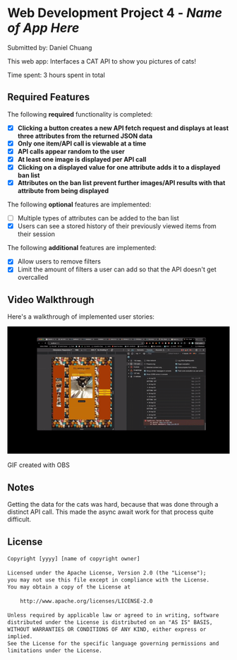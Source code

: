 # Web Development Project 4 - _Name of App Here_

Submitted by: Daniel Chuang

This web app: Interfaces a CAT API to show you pictures of cats!

Time spent: 3 hours spent in total

## Required Features

The following **required** functionality is completed:

- [x] **Clicking a button creates a new API fetch request and displays at least three attributes from the returned JSON data**
- [x] **Only one item/API call is viewable at a time**
- [x] **API calls appear random to the user**
- [x] **At least one image is displayed per API call**
- [x] **Clicking on a displayed value for one attribute adds it to a displayed ban list**
- [x] **Attributes on the ban list prevent further images/API results with that attribute from being displayed**

The following **optional** features are implemented:

- [ ] Multiple types of attributes can be added to the ban list
- [x] Users can see a stored history of their previously viewed items from their session

The following **additional** features are implemented:

- [x] Allow users to remove filters
- [x] Limit the amount of filters a user can add so that the API doesn't get overcalled

## Video Walkthrough

Here's a walkthrough of implemented user stories:

<img src='./demo.gif' title='Video Walkthrough' width='' alt='Video Walkthrough' />

<!-- Replace this with whatever GIF tool you used! -->

GIF created with OBS

<!-- Recommended tools:
[Kap](https://getkap.co/) for macOS
[ScreenToGif](https://www.screentogif.com/) for Windows
[peek](https://github.com/phw/peek) for Linux. -->

## Notes

Getting the data for the cats was hard, because that was done through a distinct API call. This made the async await work for that process quite difficult.

## License

    Copyright [yyyy] [name of copyright owner]

    Licensed under the Apache License, Version 2.0 (the "License");
    you may not use this file except in compliance with the License.
    You may obtain a copy of the License at

        http://www.apache.org/licenses/LICENSE-2.0

    Unless required by applicable law or agreed to in writing, software
    distributed under the License is distributed on an "AS IS" BASIS,
    WITHOUT WARRANTIES OR CONDITIONS OF ANY KIND, either express or implied.
    See the License for the specific language governing permissions and
    limitations under the License.
